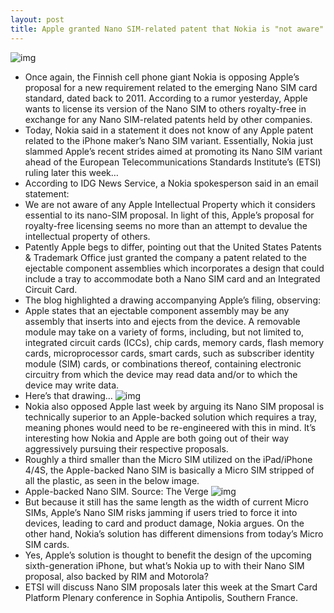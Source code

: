 ```yaml
---
layout: post
title: Apple granted Nano SIM-related patent that Nokia is "not aware" of
---
```

![img](http://media.idownloadblog.com/wp-content/uploads/2012/03/SIM-card-sizes.jpg)
* Once again, the Finnish cell phone giant Nokia is opposing Apple’s proposal for a new requirement related to the emerging Nano SIM card standard, dated back to 2011. According to a rumor yesterday, Apple wants to license its version of the Nano SIM to others royalty-free in exchange for any Nano SIM-related patents held by other companies.
* Today, Nokia said in a statement it does not know of any Apple patent related to the iPhone maker’s Nano SIM variant. Essentially, Nokia just slammed Apple’s recent strides aimed at promoting its Nano SIM variant ahead of the European Telecommunications Standards Institute’s (ETSI) ruling later this week…
* According to IDG News Service, a Nokia spokesperson said in an email statement:
* We are not aware of any Apple Intellectual Property which it considers essential to its nano-SIM proposal. In light of this, Apple’s proposal for royalty-free licensing seems no more than an attempt to devalue the intellectual property of others.
* Patently Apple begs to differ, pointing out that the United States Patents & Trademark Office just granted the company a patent related to the ejectable component assemblies which incorporates a design that could include a tray to accommodate both a Nano SIM card and an Integrated Circuit Card.
* The blog highlighted a drawing accompanying Apple’s filing, observing:
* Apple states that an ejectable component assembly may be any assembly that inserts into and ejects from the device. A removable module may take on a variety of forms, including, but not limited to, integrated circuit cards (ICCs), chip cards, memory cards, flash memory cards, microprocessor cards, smart cards, such as subscriber identity module (SIM) cards, or combinations thereof, containing electronic circuitry from which the device may read data and/or to which the device may write data.
* Here’s that drawing…
![img](http://media.idownloadblog.com/wp-content/uploads/2012/03/Apple-patent-ejectable-component-assemblies.jpg)
* Nokia also opposed Apple last week by arguing its Nano SIM proposal is technically superior to an Apple-backed solution which requires a tray, meaning phones would need to be re-engineered with this in mind. It’s interesting how Nokia and Apple are both going out of their way aggressively pursuing their respective proposals.
* Roughly a third smaller than the Micro SIM utilized on the iPad/iPhone 4/4S, the Apple-backed Nano SIM is basically a Micro SIM stripped of all the plastic, as seen in the below image.
* Apple-backed Nano SIM. Source: The Verge
![img](http://media.idownloadblog.com/wp-content/uploads/2012/03/Apple-backed-Nano-SIM.jpg)
* But because it still has the same length as the width of current Micro SIMs, Apple’s Nano SIM risks jamming if users tried to force it into devices, leading to card and product damage, Nokia argues. On the other hand, Nokia’s solution has different dimensions from today’s Micro SIM cards.
* Yes, Apple’s solution is thought to benefit the design of the upcoming sixth-generation iPhone, but what’s Nokia up to with their Nano SIM proposal, also backed by RIM and Motorola?
* ETSI will discuss Nano SIM proposals later this week at the Smart Card Platform Plenary conference in Sophia Antipolis, Southern France.

